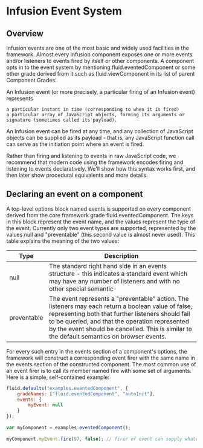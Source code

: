 Infusion Event System
=====================

Overview
--------

Infusion events are one of the most basic and widely used facilities in the framework. Almost every Infusion component exposes one or more events and/or listeners to events fired by itself or other components. A component opts in to the event system by mentioning fluid.eventedComponent or some other grade derived from it such as fluid.viewComponent in its list of parent Component Grades.

An Infusion event (or more precisely, a particular firing of an Infusion event) represents

    a particular instant in time (corresponding to when it is fired)
    a particular array of JavaScript objects, forming its arguments or signature (sometimes called its payload).

An Infusion event can be fired at any time, and any collection of JavaScript objects can be supplied as its payload - that is, any JavaScript function call can serve as the initiation point where an event is fired.

Rather than firing and listening to events in raw JavaScript code, we recommend that modern code using the framework encodes firing and listening to events declaratively. We'll show how this syntax works first, and then later show procedural equivalents and more details.

Declaring an event on a component
---------------------------------

A top-level options block named events is supported on every component derived from the core framework grade fluid.eventedComponent. The keys in this block represent the event name, and the values represent the type of the event. Currently only two event types are supported, represented by the values null and "preventable" (this second value is almost never used). This table explains the meaning of the two values:


| Type | Description |
|------|-------------|
| null | The standard right hand side in an events structure - this indicates a standard event which may have any number of listeners and with no other special semantic |
| preventable | The event represents a "preventable" action. The listeners may each return a boolean value of false, representing both that further listeners should fail to be queried, and that the operation represented by the event should be cancelled. This is similar to the default semantics on browser events. |

For every such entry in the events section of a component's options, the framework will construct a corresponding event firer with the same name in the events section of the constructed component. The most common use of an event firer is to call its member named fire with some set of arguments. Here is a simple, self-contained example:

```javascript 
fluid.defaults("examples.eventedComponent", {
    gradeNames: ["fluid.eventedComponent", "autoInit"],
    events: {
        myEvent: null
    }
});
 
var myComponent = examples.eventedComponent();
 
myComponent.myEvent.fire(97, false); // firer of event can supply whatever arguments they like, but these should conform to some agreed signature
```

